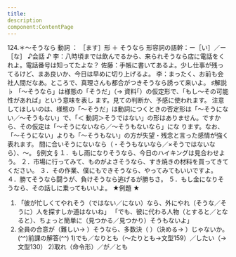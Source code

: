 ```yaml
---
title:
description
component:ContentPage
---
```



124.＊～そうなら
動詞 ： ［ます］形 ＋ そうなら
形容詞の語幹：ー［い］／ー［な］
♪会話 ♪
李：八時頃までは飲んでるから、来られそうなら店に電話をくれよ。電話番号は知ってたよな？
佐藤：手帳に書いてあるよ。少し仕事が残ってるけど、まあ良いか、今日は早めに切り上げるよ。
李：まったく、お前も会社人間だなあ。ところで、真理さんも都合がつきそうなら誘って来いよ。
♯解説 ♭
「～そうなら」は様態の「そうだ」（→ 資料｢）の仮定形で、「もし～その可能性があれば」という意味を表し ます。見ての判断か、予感に使われます。
注意してほしいのは、様態の「～そうだ」は動詞につくときの否定形は「～そうにない／～そうもない」で、「＜ 動詞＞そうではない」の形はありません。ですから、その仮定は「～そうにないなら／～そうもないなら」にな ります。なお、「～そうにない」よりも「～そうもない」の方が失望・残念と言った感情が強く表れます。
間に合いそうにないなら（・そうもないなら／×そうではないなら）、～。
§例文 §
１．もし雨になりそうなら、今日のハイキングは見合わせよう。
２．市場に行ってみて、ものがよさそうなら、すき焼きの材料を買ってきてください。
３．その作業、僕にもできそうなら、やってみてもいいですよ。
４．勝てそうなら闘うが、負けそうなら逃げるが勝ちさ。
５．もし金になりそうなら、その話しに乗ってもいいよ。
★例題 ★
1) 「彼が忙しくてやれそう（ではない／にない）なら、外にやれ（そうな／そうに）人を探すしか道はないね」
「でも、彼に代わる人物（とすると／となると）、ちょっと簡単に（見つかる／見つかり）そうもないよ」
2) 全員の合意が（難しい→ ）そうなら、多数決（ ）（決める→ ）じゃないか。
(^^)前課の解答(^^)
1)でも／なりとも（～たりとも→文型159）／したい（→文型130）
2)取れ（命令形）／が／とも
